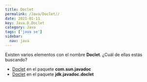 ```yaml
---
title: Doclet
permalink: /Java/Doclet//
date: 2021-01-11
key: Java.D.Doclet
category: Java
tags: ['java se']
sidebar: 
  nav: java
---
```


Existen varios elementos con el nombre **Doclet**. ¿Cuál de ellas estás buscando?
<ul>
<li><a href="/Java/Doclet-com-sun-javadoc/">Doclet</a> en el paquete <strong>com.sun.javadoc</strong></li>
<li><a href="/Java/Doclet-jdk-javadoc-doclet/">Doclet</a> en el paquete <strong>jdk.javadoc.doclet</strong></li>
<ul>
